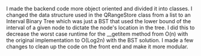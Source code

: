 I made the backend code more object oriented and divided it into classes.
I changed the data structure used in the QRangeStore class from a list to an Interval Binary Tree which was just a BST that used the lower bound of the interval of a given node to dictate the node's location in the tree.
I did this to decrease the worst case runtime for the __getitem method from O(n) with the original implementation to O(Log2n) with the BST solution.
I made a few changes to clean up the code on the front end and make it more modular.
